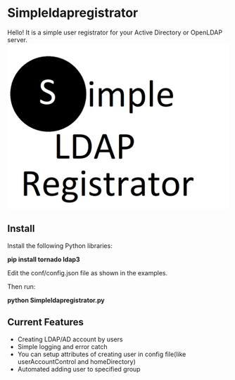# Simpleldapregistrator
Hello! It is a simple user registrator for your Active Directory or OpenLDAP server.
![alt text](https://github.com/urukanich/Simpleldapregistrator/blob/master/img/logo.png)
## Install

Install the following Python libraries:

  **pip install tornado ldap3**

Edit the conf/config.json file as shown in the examples.

Then run:

  **python Simpleldapregistrator.py**

## Current Features

* Creating LDAP/AD account by users 
* Simple logging and error catch
* You can setup attributes of creating user in config file(like userAccountControl and homeDirectory)
* Automated adding user to specified group
<meta name="google-site-verification" content="UbSYFoDGdhvwfiwcCnOsP2X6EJlyHOS1qm13tqAjVe0" />
